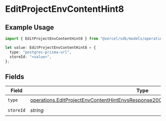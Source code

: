 # EditProjectEnvContentHint8

## Example Usage

```typescript
import { EditProjectEnvContentHint8 } from "@vercel/sdk/models/operations";

let value: EditProjectEnvContentHint8 = {
  type: "postgres-prisma-url",
  storeId: "<value>",
};
```

## Fields

| Field                                                                                                                                                                                        | Type                                                                                                                                                                                         | Required                                                                                                                                                                                     | Description                                                                                                                                                                                  |
| -------------------------------------------------------------------------------------------------------------------------------------------------------------------------------------------- | -------------------------------------------------------------------------------------------------------------------------------------------------------------------------------------------- | -------------------------------------------------------------------------------------------------------------------------------------------------------------------------------------------- | -------------------------------------------------------------------------------------------------------------------------------------------------------------------------------------------- |
| `type`                                                                                                                                                                                       | [operations.EditProjectEnvContentHintEnvsResponse200ApplicationJSONResponseBody18Type](../../models/operations/editprojectenvcontenthintenvsresponse200applicationjsonresponsebody18type.md) | :heavy_check_mark:                                                                                                                                                                           | N/A                                                                                                                                                                                          |
| `storeId`                                                                                                                                                                                    | *string*                                                                                                                                                                                     | :heavy_check_mark:                                                                                                                                                                           | N/A                                                                                                                                                                                          |